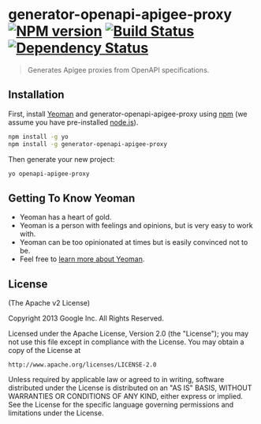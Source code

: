 # generator-openapi-apigee-proxy [![NPM version][npm-image]][npm-url] [![Build Status][travis-image]][travis-url] [![Dependency Status][daviddm-image]][daviddm-url]
> Generates Apigee proxies from OpenAPI specifications.

## Installation

First, install [Yeoman](http://yeoman.io) and generator-openapi-apigee-proxy using [npm](https://www.npmjs.com/) (we assume you have pre-installed [node.js](https://nodejs.org/)).

```bash
npm install -g yo
npm install -g generator-openapi-apigee-proxy
```

Then generate your new project:

```bash
yo openapi-apigee-proxy
```

## Getting To Know Yeoman

 * Yeoman has a heart of gold.
 * Yeoman is a person with feelings and opinions, but is very easy to work with.
 * Yeoman can be too opinionated at times but is easily convinced not to be.
 * Feel free to [learn more about Yeoman](http://yeoman.io/).

## License

(The Apache v2 License)

Copyright 2013 Google Inc. All Rights Reserved.

Licensed under the Apache License, Version 2.0 (the "License");
you may not use this file except in compliance with the License.
You may obtain a copy of the License at

    http://www.apache.org/licenses/LICENSE-2.0

Unless required by applicable law or agreed to in writing, software
distributed under the License is distributed on an "AS IS" BASIS,
WITHOUT WARRANTIES OR CONDITIONS OF ANY KIND, either express or implied.
See the License for the specific language governing permissions and
limitations under the License.

[npm-image]: https://badge.fury.io/js/generator-openapi-apigee-proxy.svg
[npm-url]: https://npmjs.org/package/generator-openapi-apigee-proxy
[travis-image]: https://travis-ci.org/cvonsee/generator-openapi-apigee-proxy.svg?branch=master
[travis-url]: https://travis-ci.org/cvonsee/generator-openapi-apigee-proxy
[daviddm-image]: https://david-dm.org/cvonsee/generator-openapi-apigee-proxy.svg?theme=shields.io
[daviddm-url]: https://david-dm.org/cvonsee/generator-openapi-apigee-proxy
